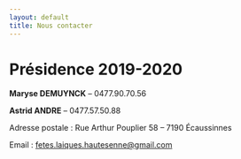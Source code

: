 ```yaml
---
layout: default
title: Nous contacter
---
```


# Présidence 2019-2020

**Maryse DEMUYNCK** – 0477.90.70.56

**Astrid ANDRE** – 0477.57.50.88

Adresse postale : Rue Arthur Pouplier 58 – 7190 Écaussinnes

Email : fetes.laiques.hautesenne@gmail.com
